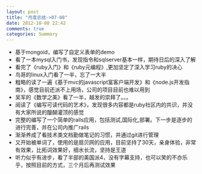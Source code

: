 ```yaml
---
layout: post
title: "月度总结->07-08"
date: 2012-10-08 22:42
comments: true
categories: Summary
---
```



* 基于mongoid，编写了自定义表单的demo
* 看了一本mysql入门书，发现指令和sqlserver基本一样，期待日后的深入了解
* 看完了《ruby入门》和《ruby元编程》,更加坚定了深入学习ruby的决心
* 鸟哥的linux入门看了一半，忘了一大半
* 粗略的读了一遍《基于mvc的javascript富客户端开发》和《node.js开发指南》，感觉目前还派不上用场，公司的项目目前也难以用到
* 吴军的《数学之美》看了一半，越发的崇拜了。。。
* 阅读了《编写可读代码的艺术》，发现很多内容都是ruby社区内的共识，并没有大家所说的醍醐灌顶的感觉
* 完整的编写了一个简单的rails应用，包括测试,国际化,部署。下一步是逐步的进行完善，并在公司内推广rails
* 渐渐养成了看技术类文档勤做笔记的习惯，并通过git进行管理
* 又开始被单词了，使用的是扇贝网的应用，目前坚持了30天，亲身体验，非常有效果，比拓词效果好，细水长流，坚持是王道
* 听力似乎有进步，看了半部的美国派4，没有字幕支持，也可以笑的不亦乐乎，按照目前的方式，三个月后再测试效果